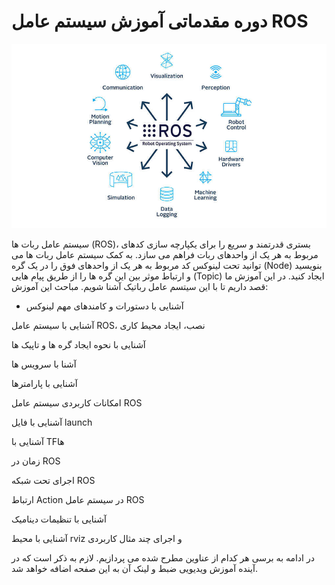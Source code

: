 # دوره مقدماتی آموزش سیستم عامل ROS

![Alt text](image.png)

سیستم عامل ربات ها (ROS)، بستری قدرتمند و سریع را برای یکپارچه سازی کدهای مربوط به هر یک از واحدهای ربات فراهم می سازد. به کمک سیستم عامل ربات ها می توانید تحت لینوکس کد مربوط به هر یک از واحدهای فوق را در یک گره (Node) بنویسید و ارتباط موثر بین این گره ها را از طریق پیام هایی (Topic) ایجاد کنید. در این آموزش ما قصد داریم تا با این سیتسم عامل رباتیک آشنا شویم. مباحث این آموزش:

- آشنایی با دستورات و کامندهای مهم لینوکس

آشنایی با سیستم عامل ROS، نصب، ایجاد محیط کاری

آشنایی با نحوه ایجاد گره ها و تاپیک ها

آشنا با سرویس ها

آشنایی با پارامترها

امکانات کاربردی سیستم عامل ROS

آشنایی با فایل launch

آشنایی با TFها

زمان در ROS

اجرای تحت شبکه ROS

ارتباط Action در سیستم عامل ROS

آشنایی با تنظیمات دینامیک

آشنایی با محیط rviz و اجرای چند مثال کاربردی

در ادامه به برسی هر کدام از عناوین مطرح شده می پردازیم. لازم به ذکر است که در آینده آموزش ویدیویی ضبط و لینک آن به این صفحه اضافه خواهد شد.
